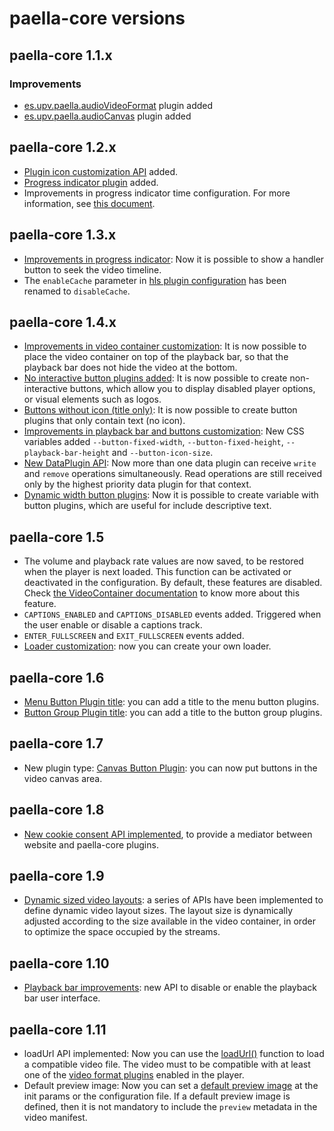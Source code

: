 # paella-core versions

## paella-core 1.1.x

### Improvements

- [es.upv.paella.audioVideoFormat](audio-video-plugin.md) plugin added
- [es.upv.paella.audioCanvas](audio_canvas_plugin.md) plugin added

## paella-core 1.2.x

- [Plugin icon customization API](plugin_icon_customization.md) added.
- [Progress indicator plugin](progress_indicator_plugin.md) added.
- Improvements in progress indicator time configuration. For more information, see [this document](progress_indicator_customization.md).

## paella-core 1.3.x

- [Improvements in progress indicator](progress_indicator_customization.md): Now it is possible to show a handler button to seek the video timeline.
- The `enableCache` parameter in [hls plugin configuration](hls_video_plugin.md) has been renamed to `disableCache`.

## paella-core 1.4.x

- [Improvements in video container customization](video_container.md): It is now possible to place the video container on top of the playback bar, so that the playback bar does not hide the video at the bottom.
- [No interactive button plugins added](button_plugin.md): It is now possible to create non-interactive buttons, which allow you to display disabled player options, or visual elements such as logos.
- [Buttons without icon (title only)](button_plugin.md): It is now possible to create button plugins that only contain text (no icon).
- [Improvements in playback bar and buttons customization](button_plugin.md): New CSS variables added `--button-fixed-width`, `--button-fixed-height`, `--playback-bar-height` and `--button-icon-size`.
- [New DataPlugin API](data_plugins.md): Now more than one data plugin can receive `write` and `remove` operations simultaneously. Read operations are still received only by the highest priority data plugin for that context.
- [Dynamic width button plugins](button_plugin.md): Now it is possible to create variable with button plugins, which are useful for include descriptive text.

## paella-core 1.5

- The volume and playback rate values are now saved, to be restored when the player is next loaded. This function can be activated or deactivated in the configuration. By default, these features are disabled. Check [the VideoContainer documentation](video_container.md) to know more about this feature.
- `CAPTIONS_ENABLED` and `CAPTIONS_DISABLED` events added. Triggered when the user enable or disable a captions track.
- `ENTER_FULLSCREEN` and `EXIT_FULLSCREEN` events added.
- [Loader customization](loader.md): now you can create your own loader.

## paella-core 1.6

- [Menu Button Plugin title](menu_button_plugin.md): you can add a title to the menu button plugins.
- [Button Group Plugin title](button_group_plugin.md): you can add a title to the button group plugins.

## paella-core 1.7

- New plugin type: [Canvas Button Plugin](canvas_button_plugin.md): you can now put buttons in the video canvas area.

## paella-core 1.8

- [New cookie consent API implemented](cookie_consent.md), to provide a mediator between website and paella-core plugins.

## paella-core 1.9

- [Dynamic sized video layouts](video_layout.md): a series of APIs have been implemented to define dynamic video layout sizes. The layout size is dynamically adjusted according to the size available in the video container, in order to optimize the space occupied by the streams.

## paella-core 1.10

- [Playback bar improvements](playback_bar.md): new API to disable or enable the playback bar user interface.

## paella-core 1.11

- loadUrl API implemented: Now you can use the [loadUrl()](paella_object.md) function to load a compatible video file. The video must to be compatible with at least one of the [video format plugins](video_plugin.md) enabled in the player.
- Default preview image: Now you can set a [default preview image](initialization.md) at the init params or the configuration file. If a default preview image is defined, then it is not mandatory to include the `preview` metadata in the video manifest.